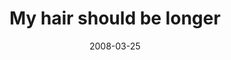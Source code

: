 ---
layout: base.njk
title : 'My hair should be longer' 
view_title : 'My hair should be longer' 
year : '2008' 
date : '2008-03-25' 
img_file : '/drawing/myhairshouldbelonger.png' 
html_file : 'myhairshouldbelonger' 
next_html : 'imadeyouamixtape.html' 
year_order : '129' 
permalink : "title/{{html_file}}.html"
---